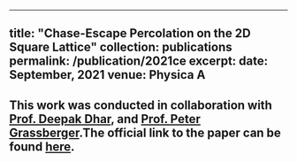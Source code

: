 
---
title: "Chase-Escape Percolation on the 2D Square Lattice"
collection: publications
permalink: /publication/2021ce
excerpt: 
date: September, 2021
venue: Physica A
---



This work was conducted in collaboration with [Prof. Deepak Dhar](https://scholar.google.co.in/citations?user=dl1wQfwAAAAJ&hl=en#), and [Prof. Peter Grassberger](https://scholar.google.com/citations?user=MBpdE_wAAAAJ&hl=en).The official link to the paper can be found [here](https://www.sciencedirect.com/science/article/pii/S0378437121003459).
---
